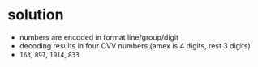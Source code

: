 # solution
- numbers are encoded in format line/group/digit
- decoding results in four CVV numbers (amex is 4 digits, rest 3 digits)
- `163`, `897`, `1914`, `833`